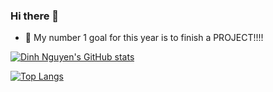 ### Hi there 👋

- 🔭 My number 1 goal for this year is to finish a PROJECT!!!!

[![Dinh Nguyen's GitHub stats](https://github-readme-stats.vercel.app/api?username=npham49&theme=dracula&show=reviews,prs_merged,prs_merged_percentage&hide=stars,issues,contribs)](https://github.com/anuraghazra/github-readme-stats)

[![Top Langs](https://github-readme-stats.vercel.app/api/top-langs/?username=npham49&layout=pie&theme=dracula)](https://github.com/anuraghazra/github-readme-stats)



<!--
**npham49/npham49** is a ✨ _special_ ✨ repository because its `README.md` (this file) appears on your GitHub profile.

Here are some ideas to get you started:

- 🔭 I’m currently working on ...
- 🌱 I’m currently learning ...
- 👯 I’m looking to collaborate on ...
- 🤔 I’m looking for help with ...
- 💬 Ask me about ...
- 📫 How to reach me: ...
- 😄 Pronouns: ...
- ⚡ Fun fact: ...
-->
